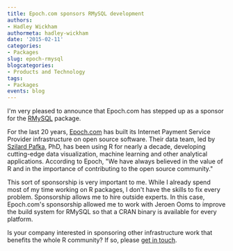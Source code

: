 ```yaml
---
title: Epoch.com sponsors RMySQL development
authors: 
- Hadley Wickham
authormeta: hadley-wickham
date: '2015-02-11'
categories:
- Packages
slug: epoch-rmysql
blogcategories:
- Products and Technology
tags:
- Packages
events: blog
---
```



I'm very pleased to announce that Epoch.com has stepped up as a sponsor for the [RMySQL](https://github.com/rstats-db/RMySQL) package.

For the last 20 years, [Epoch.com](http://epoch.com) has built its Internet Payment Service Provider infrastructure on open source software. Their data team, led by [Szilard Pafka](https://www.linkedin.com/in/szilard), PhD, has been using R for nearly a decade, developing cutting-edge data visualization, machine learning and other analytical applications. According to Epoch, "We have always believed in the value of R and in the importance of contributing to the open source community."

This sort of sponsorship is very important to me. While I already spend most of my time working on R packages, I don't have the skills to fix every problem. Sponsorship allows me to hire outside experts. In this case, Epoch.com's sponsorship allowed me to work with Jeroen Ooms to improve the build system for RMySQL so that a CRAN binary is available for every platform.

Is your company interested in sponsoring other infrastructure work that benefits the whole R community? If so, please [get in touch](mailto:hadley@rstudio.com).

